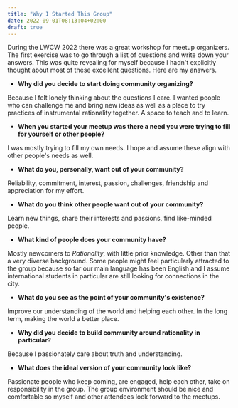 ```yaml
---
title: "Why I Started This Group"
date: 2022-09-01T08:13:04+02:00
draft: true
---
```


During the LWCW 2022 there was a great workshop for meetup organizers. The
first exercise was to go through a list of questions and write down your
answers. This was quite revealing for myself because I hadn't explicitly
thought about most of these excellent questions. Here are my answers.

<!--more-->

* **Why did you decide to start doing community organizing?**

Because I felt lonely thinking about the questions I care. I wanted people who
can challenge me and bring new ideas as well as a place to try practices of
instrumental rationality together. A space to teach and to learn.

* **When you started your meetup was there a need you were trying to fill for
  yourself or other people?**

I was mostly trying to fill my own needs. I hope and assume these align with
other people's needs as well.

* **What do you, personally, want out of your community?**

Reliability, commitment, interest, passion, challenges, friendship and
appreciation for my effort.

* **What do you think other people want out of your community?**

Learn new things, share their interests and passions, find like-minded people.

* **What kind of people does your community have?**

Mostly newcomers to _Rationality_, with little prior knowledge. Other than that
a very diverse background. Some people might feel particularly attracted to the
group because so far our main language has been English and I assume
international students in particular are still looking for connections in the
city.

* **What do you see as the point of your community's existence?**

Improve our understanding of the world and helping each other. In the long
term, making the world a better place.

* **Why did you decide to build community around rationality in particular?**

Because I passionately care about truth and understanding.

* **What does the ideal version of your community look like?**

Passionate people who keep coming, are engaged, help each other, take on
responsibility in the group. The group environment should be nice and
comfortable so myself and other attendees look forward to the meetups.
